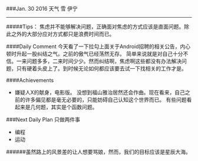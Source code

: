 ###Jan. 30 2016 天气 雪 伊宁
***
#####Tips：
焦虑并不能够解决问题，正确面对焦虑的方式应该是直面问题。除此之外的大部分应对方式都只是浪费时间而已。

####Daily Comment
今天看了一下拉勾上面关于Android招聘的相关公告，内心顿时升起一股纠结之气。之前的傲气已经荡然无存。
简单来说就是对自己十分不信。一来问题多多，二来时间少少。然而纠结啊，焦虑啊这些都没有办法解决问题，只有硬着头皮上了。到时候无论如何都应该要去试一下找相关的工作才是。

####Achievements
+ 嫌疑人X的献身，电影版。 没想到福山雅治居然还会作曲。现在看来，自己之前的许多偏见都是毫无必要的，只能妨碍自己认知这个世界而已。 有些问题看起来是几何题，其实是个函数问题。

###Next Daily Plan
只做两件事

+ 编程
+ 运动

######虽然路上的风景差的让人想要骂娘，然而，我们的目标应该是星辰大海。